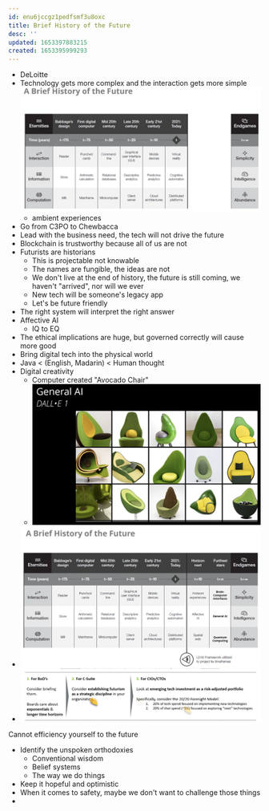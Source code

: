 ```yaml
---
id: enu6jccgz1pedfsmf3u8oxc
title: Brief History of the Future
desc: ''
updated: 1653397883215
created: 1653395999293
---
```


- DeLoitte
- Technology gets more complex and the interaction gets more simple
![](/assets/images/2022-05-24-08-48-08.png)
    - ambient experiences
- Go from C3PO to Chewbacca
- Lead with the business need, the tech will not drive the future
- Blockchain is trustworthy because all of us are not
- Futurists are historians
  - This is projectable not knowable
  - The names are fungible, the ideas are not
  - We don't live at the end of history, the future is still coming, we haven't "arrived", nor will we ever
  - New tech will be someone's legacy app
  - Let's be future friendly
- The right system will interpret the right answer
- Affective AI
  - IQ to EQ
- The ethical implications are huge, but governed correctly will cause more good
- Bring digital tech into the physical world
- Java < (English, Madarin) < Human thought 
- Digital creativity
  - Computer created "Avocado Chair"
  - ![](/assets/images/2022-05-24-08-57-59.png)
- ![](/assets/images/2022-05-24-08-59-40.png)
- ![](/assets/images/2022-05-24-09-01-20.png)

Cannot efficiency yourself to the future

- Identify the unspoken orthodoxies
    - Conventional wisdom
    - Belief systems
    - The way we do things
- Keep it hopeful and optimistic
- When it comes to safety, maybe we don't want to challenge those things 
- 